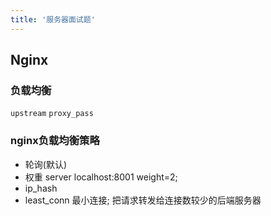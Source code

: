 ```yaml
---
title: '服务器面试题'
---
```


## Nginx

### 负载均衡

`upstream` `proxy_pass`

### nginx负载均衡策略

* 轮询(默认)
* 权重 server localhost:8001 weight=2;
* ip_hash
* least_conn 最小连接; 把请求转发给连接数较少的后端服务器